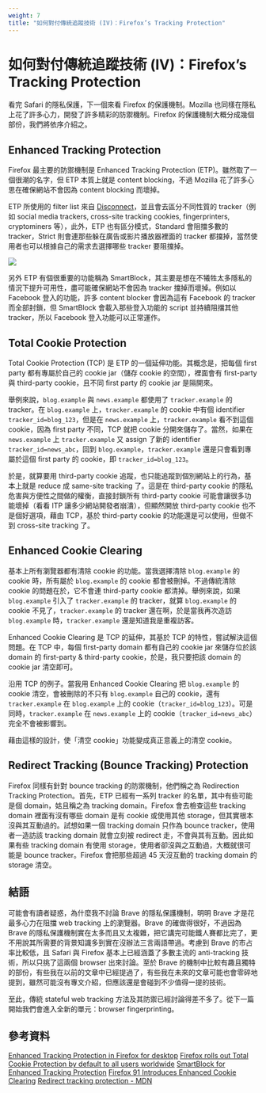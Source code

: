 ```yaml
---
weight: 7
title: "如何對付傳統追蹤技術 (IV)：Firefox’s Tracking Protection"
---
```


# 如何對付傳統追蹤技術 (IV)：Firefox’s Tracking Protection
看完 Safari 的隱私保護，下一個來看 Firefox 的保護機制。Mozilla 也同樣在隱私上花了許多心力，開發了許多精彩的防禦機制。Firefox 的保護機制大概分成幾個部份，我們將依序介紹之。

## Enhanced Tracking Protection
Firefox 最主要的防禦機制是 Enhanced Tracking Protection (ETP)。雖然取了一個很潮的名字，但 ETP 本質上就是 content blocking，不過 Mozilla 花了許多心思在確保網站不會因為 content blocking 而壞掉。

ETP 所使用的 filter list 來自 [Disconnect](https://disconnect.me/trackerprotection)，並且會去區分不同性質的 tracker（例如 social media trackers, cross-site tracking cookies, fingerprinters, cryptominers 等），此外，ETP 也有區分模式，Standard 會阻擋多數的 tracker，Strict 則會連那些躲在廣告或影片播放器裡面的 tracker 都擋掉，當然使用者也可以根據自己的需求去選擇哪些 tracker 要阻擋掉。

![](/images/firefox-etp.png)

另外 ETP 有個很重要的功能稱為 SmartBlock，其主要是想在不犧牲太多隱私的情況下提升可用性，盡可能確保網站不會因為 tracker 擋掉而壞掉。例如以 Facebook 登入的功能，許多 content blocker 會因為這有 Facebook 的 tracker 而全部封鎖，但 SmartBlock 會載入那些登入功能的 script 並持續阻擋其他 tracker，所以 Facebook 登入功能可以正常運作。

## Total Cookie Protection
Total Cookie Protection (TCP) 是 ETP 的一個延伸功能。其概念是，把每個 first party 都有專屬於自己的 cookie jar（儲存 cookie 的空間），裡面會有 first-party 與 third-party cookie，且不同 first party 的 cookie jar 是隔開來。

舉例來說，`blog.example` 與 `news.example` 都使用了 `tracker.example` 的 tracker。在 `blog.example` 上，`tracker.example` 的 cookie 中有個 identifier `tracker_id=blog_123`，但是在 `news.example` 上，`tracker.example` 看不到這個 cookie，因為 first party 不同，TCP 就把 cookie 分開來儲存了。當然，如果在 `news.example` 上 `tracker.example` 又 assign 了新的 identifier `tracker_id=news_abc`，回到 `blog.example`，`tracker.example` 還是只會看到專屬於這個 first party 的 cookie，即 `tracker_id=blog_123`。

於是，就算要用 third-party cookie 追蹤，也只能追蹤到個別網站上的行為，基本上就是 reduce 成 same-site tracking 了。這是在 third-party cookie 的隱私危害與方便性之間做的權衡，直接封鎖所有 third-party cookie 可能會讓很多功能壞掉（看看 ITP 讓多少網站開發者崩潰），但顯然開放 third-party cookie 也不是個好選項，藉由 TCP，基於 third-party cookie 的功能還是可以使用，但做不到 cross-site tracking 了。

## Enhanced Cookie Clearing
基本上所有瀏覽器都有清除 cookie 的功能。當我選擇清除 `blog.example` 的 cookie 時，所有屬於 `blog.example` 的 cookie 都會被刪掉。不過傳統清除 cookie 的問題在於，它不會連 third-party cookie 都清掉。舉例來說，如果 `blog.example` 引入了 `tracker.example` 的 tracker，就算 `blog.example` 的 cookie 不見了，`tracker.example` 的 tracker 還在啊，於是當我再次造訪 `blog.example` 時，`tracker.example` 還是知道我是重複訪客。

Enhanced Cookie Clearing 是 TCP 的延伸，其基於 TCP 的特性，嘗試解決這個問題。在 TCP 中，每個 first-party domain 都有自己的 cookie jar 來儲存位於該 domain 的 first-party & third-party cookie，於是，我只要把該 domain 的 cookie jar 清空即可。

沿用 TCP 的例子。當我用 Enhanced Cookie Clearing 把 `blog.example` 的 cookie 清空，會被刪除的不只有 `blog.example` 自己的 cookie，還有 `tracker.example` 在 `blog.example` 上的 cookie（`tracker_id=blog_123`）。可是同時，`tracker.example` 在 `news.example` 上的 cookie（`tracker_id=news_abc`）完全不會被影響到。

藉由這樣的設計，使「清空 cookie」功能變成真正意義上的清空 cookie。

## Redirect Tracking (Bounce Tracking) Protection
Firefox 同樣有針對 bounce tracking 的防禦機制，他們稱之為 Redirection Tracking Protection。首先，ETP 已經有一系列 tracker 的名單，其中有些可能是個 domain，姑且稱之為 tracking domain。Firefox 會去檢查這些 tracking domain 裡面有沒有哪些 domain 是有 cookie 或使用其他 storage，但其實根本沒與其互動過的。試想如果一個 tracking domain 只作為 bounce tracker，使用者一造訪該 tracking domain 就會立刻被 redirect 走，不會與其有互動。因此如果有些 tracking domain 有使用 storage，使用者卻沒與之互動過，大概就很可能是 bounce tracker。Firefox 會把那些超過 45 天沒互動的 tracking domain 的 storage 清空。


## 結語
可能會有讀者疑惑，為什麼我不討論 Brave 的隱私保護機制，明明 Brave 才是花最多心力在阻擋 web tracking 上的瀏覽器。Brave 的確做得很好，不過因為 Brave 的隱私保護機制實在太多而且又太複雜，把它講完可能鐵人賽都比完了，更不用說其所需要的背景知識多到實在沒辦法三言兩語帶過。考慮到 Brave 的市占率比較低，且 Safari 與 Firefox 基本上已經涵蓋了多數主流的 anti-tracking 技術，所以只挑了這兩個 browser 出來討論。至於 Brave 的機制中比較有趣且獨特的部份，有些我在以前的文章中已經提過了，有些我在未來的文章可能也會零碎地提到，雖然可能沒有專文介紹，但應該還是會碰到不少值得一提的技術。

至此，傳統 stateful web tracking 方法及其防禦已經討論得差不多了。從下一篇開始我們會進入全新的單元：browser fingerprinting。

## 參考資料
[Enhanced Tracking Protection in Firefox for desktop](https://support.mozilla.org/en-US/kb/enhanced-tracking-protection-firefox-desktop)
[Firefox rolls out Total Cookie Protection by default to all users worldwide](https://blog.mozilla.org/en/security/firefox-rolls-out-total-cookie-protection-by-default-to-all-users-worldwide/)
[SmartBlock for Enhanced Tracking Protection](https://support.mozilla.org/en-US/kb/smartblock-enhanced-tracking-protection)
[Firefox 91 Introduces Enhanced Cookie Clearing](https://blog.mozilla.org/security/2021/08/10/firefox-91-introduces-enhanced-cookie-clearing/)
[Redirect tracking protection - MDN](https://developer.mozilla.org/en-US/docs/Web/Privacy/Redirect_tracking_protection)